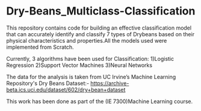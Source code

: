 # Dry-Beans_Multiclass-Classification

This repository contains code for building an effective classification model that can accurately identify and classify 7 types of Drybeans based on their physical characteristics and properties.All the models used were implemented from Scratch.

Currently, 3 algorithms have been used for Classification: 1)Logistic Regression 2)Support Vector Machines 3)Neural Networks

The data for the analysis is taken from UC Irvine’s Machine Learning Repository's Dry Beans Dataset:- https://archive-beta.ics.uci.edu/dataset/602/dry+bean+dataset

This work has been done as part of the (IE 7300)Machine Learning course.
